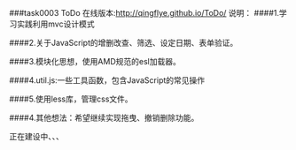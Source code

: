 ###task0003 ToDo 在线版本:http://qingflye.github.io/ToDo/
说明：
####1.学习实践利用mvc设计模式

####2.关于JavaScript的增删改查、筛选、设定日期、表单验证。

####3.模块化思想，使用AMD规范的esl加载器。

####4.util.js:一些工具函数，包含JavaScript的常见操作

####5.使用less库，管理css文件。

####4.其他想法：希望继续实现拖曳、撤销删除功能。

正在建设中、、、
